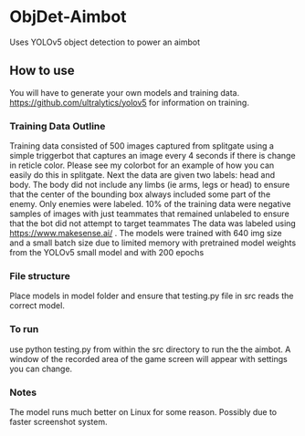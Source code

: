 # ObjDet-Aimbot
Uses YOLOv5 object detection to power an aimbot


## How to use
You will have to generate your own models and training data. https://github.com/ultralytics/yolov5 for information on training.

### Training Data Outline
Training data consisted of 500 images captured from splitgate using a simple triggerbot that captures an image every 4 seconds if there is change in reticle color. Please see my colorbot for an example of how you can easily do this in splitgate. Next the data are given two labels: head and body. The body did not include any limbs (ie arms, legs or head) to ensure that the center of the bounding box always included some part of the enemy. Only enemies were labeled. 10% of the training data were  negative samples of images with just teammates that remained unlabeled to ensure that the bot did not attempt to target teammates  The data was labeled using https://www.makesense.ai/ . The models were trained with 640 img size and a small batch size due to limited memory with pretrained model weights from the YOLOv5 small model and with 200 epochs

### File structure
Place models in model folder and ensure that testing.py file in src reads the correct model.

### To run 
use python testing.py from within the src directory to run the the aimbot. A window of the recorded area of the game screen will appear with settings you can change. 


### Notes
The model runs much better on Linux for some reason. Possibly due to faster screenshot system. 
